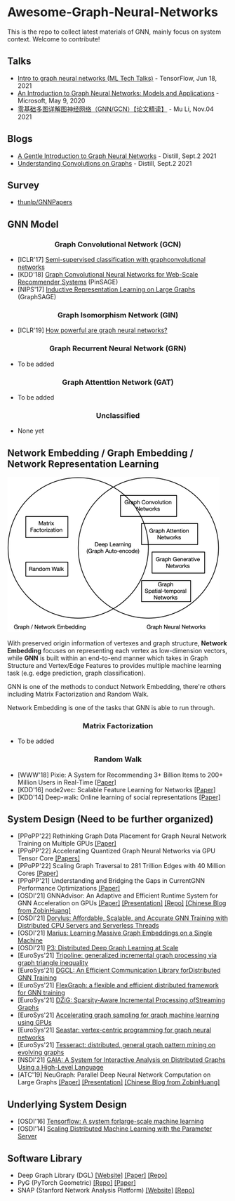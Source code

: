 # Awesome-Graph-Neural-Networks
This is the repo to collect latest materials of GNN, mainly focus on system context. Welcome to contribute!

## Talks
* [Intro to graph neural networks (ML Tech Talks)](https://www.youtube.com/watch?v=8owQBFAHw7E) - TensorFlow, Jun 18, 2021
* [An Introduction to Graph Neural Networks: Models and Applications](https://www.youtube.com/watch?v=zCEYiCxrL_0) - Microsoft, May 9, 2020
* [零基础多图详解图神经网络（GNN/GCN）【论文精读】](https://www.bilibili.com/video/BV1iT4y1d7zP/) - Mu Li, Nov.04 2021

## Blogs
* [A Gentle Introduction to Graph Neural Networks](https://distill.pub/2021/gnn-intro/) - Distill, Sept.2 2021
* [Understanding Convolutions on Graphs](https://di]still.pub/2021/understanding-gnns/) - Distill, Sept.2 2021

## Survey
* [thunlp/GNNPapers](https://github.com/thunlp/GNNPapers)



## GNN Model
<div align="center"><h3>Graph Convolutional Network (GCN)</h3></div>

* [ICLR'17] [Semi-supervised classification with graphconvolutional networks](https://arxiv.org/pdf/1609.02907.pdf)
* [KDD'18] [Graph Convolutional Neural Networks for Web-Scale Recommender Systems](https://dl.acm.org/doi/abs/10.1145/3219819.3219890) (PinSAGE)
* [NIPS'17] [Inductive Representation Learning on Large Graphs](https://proceedings.neurips.cc/paper/2017/hash/5dd9db5e033da9c6fb5ba83c7a7ebea9-Abstract.html) (GraphSAGE)

<div align="center"><h3>Graph Isomorphism Network (GIN)</h3></div>

* [ICLR'19] [How powerful are graph neural networks?](https://arxiv.org/abs/1810.00826)

<div align="center"><h3>Graph Recurrent Neural Network (GRN)</h3></div>

* To be added

<div align="center"><h3>Graph Attenttion Network (GAT)</h3></div>

* To be added


<div align="center"><h3>Unclassified</h3></div>

* None yet

## Network Embedding / Graph Embedding / Network Representation Learning

![](./doc/network_embedding_gnn.png)

With preserved origin information of vertexes and graph structure, **Network Embedding** focuses on representing each vertex as low-dimension vectors, while **GNN** is built within an end-to-end manner which takes in Graph Structure and Vertex/Edge Features to provides multiple machine learning task (e.g. edge prediction, graph classification). 

GNN is one of the methods to conduct Network Embedding, there're others including Matrix Factorization and Random Walk.

Network Embedding is one of the tasks that GNN is able to run through.
 
<div align="center"><h3>Matrix Factorization</h3></div>

* To be added

<div align="center"><h3>Random Walk</h3></div>

* [WWW'18] Pixie: A System for Recommending 3+ Billion Items to 200+ Million Users in Real-Time [[Paper]](https://dl.acm.org/doi/abs/10.1145/3178876.3186183)
* [KDD'16] node2vec: Scalable Feature Learning for Networks [[Paper]](https://dl.acm.org/doi/abs/10.1145/2939672.2939754)
* [KDD'14] Deep-walk: Online learning of social representations [[Paper]](https://dl.acm.org/doi/abs/10.1145/2623330.2623732)

## System Design (Need to be further organized) 
* [PPoPP'22] Rethinking Graph Data Placement for Graph Neural Network Training on Multiple GPUs [[Paper]](https://ppopp22.sigplan.org/details/PPoPP-2022-main-conference/37/POSTER-Rethinking-Graph-Data-Placement-for-Graph-Neural-Network-Training-on-Multiple)
* [PPoPP'22] Accelerating Quantized Graph Neural Networks via GPU Tensor Core [[Papers]](https://ppopp22.sigplan.org/details/PPoPP-2022-main-conference/10/QGTC-Accelerating-Quantized-Graph-Neural-Networks-via-GPU-Tensor-Core)
* [PPoPP'22] Scaling Graph Traversal to 281 Trillion Edges with 40 Million Cores [[Paper]](https://ppopp22.sigplan.org/details/PPoPP-2022-main-conference/5/Scaling-Graph-Traversal-to-281-Trillion-Edges-with-40-Million-Cores)
* [PPoPP'21] Understanding and Bridging the Gaps in CurrentGNN Performance Optimizations [[Paper]](https://dl.acm.org/doi/10.1145/3437801.3441585)
* [OSDI'21] GNNAdvisor: An Adaptive and Efficient Runtime System for GNN Acceleration on GPUs [[Paper]](https://www.usenix.org/conference/osdi21/presentation/wang-yuke) [[Presentation]](https://www.youtube.com/watch?v=K8Q7Dgko0Gs) [[Repo]](https://github.com/YukeWang96/OSDI21_AE) [[Chinese Blog from ZobinHuang]](https://zobinhuang.github.io/sec_learning/Tech_Cloud_Network/Graph_Neural_Network_System_OSDI_21_GNNAdvisor/index.html)
* [OSDI'21] [Dorylus: Affordable, Scalable, and Accurate GNN Training with Distributed CPU Servers and Serverless Threads](https://www.usenix.org/conference/osdi21/presentation/thorpe)
* [OSDI'21] [Marius: Learning Massive Graph Embeddings on a Single Machine](https://www.usenix.org/conference/osdi21/presentation/mohoney)
* [OSDI'21] [P3: Distributed Deep Graph Learning at Scale](https://www.usenix.org/conference/osdi21/presentation/gandhi)
* [EuroSys'21] [Tripoline: generalized incremental graph processing via graph triangle inequality](https://dl.acm.org/doi/10.1145/3447786.3456226)
* [EuroSys'21] [DGCL: An Efficient Communication Library forDistributed GNN Training](https://dl.acm.org/doi/abs/10.1145/3447786.3456233)
* [EuroSys'21] [FlexGraph: a flexible and efficient distributed framework for GNN training](https://dl.acm.org/doi/10.1145/3447786.3456229)
* [EuroSys'21] [DZiG: Sparsity-Aware Incremental Processing ofStreaming Graphs](https://dl.acm.org/doi/10.1145/3447786.3456230)
* [EuroSys'21] [Accelerating graph sampling for graph machine learning using GPUs](https://dl.acm.org/doi/10.1145/3447786.3456244)
* [EuroSys'21] [Seastar: vertex-centric programming for graph neural networks](https://dl.acm.org/doi/10.1145/3447786.3456247)
* [EuroSys'21] [Tesseract: distributed, general graph pattern mining on evolving graphs](https://dl.acm.org/doi/10.1145/3447786.3456253)
* [NSDI'21] [GAIA: A System for Interactive Analysis on Distributed Graphs Using a High-Level Language](https://www.usenix.org/conference/nsdi21/presentation/qian-zhengping)
* [ATC'19] NeuGraph: Parallel Deep Neural Network Computation on Large Graphs [[Paper]](https://www.usenix.org/conference/atc19/presentation/ma) [[Presentation]](https://www.youtube.com/watch?v=avAiAy6VX4M) [[Chinese Blog from ZobinHuang]](https://zobinhuang.github.io/sec_learning/Tech_Cloud_Network/Graph_Neural_Network_System_ATC_19_NeuGraph/index.html)

## Underlying System Design
* [OSDI'16] [Tensorflow: A system forlarge-scale machine learning](https://www.usenix.org/system/files/conference/osdi16/osdi16-abadi.pdf)
* [OSDI'14] [Scaling Distributed Machine Learning  with the Parameter Server](https://www.usenix.org/conference/osdi14/technical-sessions/presentation/li_mu)

## Software Library
* Deep Graph Library (DGL) [[Website]](https://www.dgl.ai/) [[Paper]](https://arxiv.org/abs/1909.01315) [[Repo]](https://github.com/dmlc/dgl)
* PyG (PyTorch Geometric) [[Repo]](https://github.com/pyg-team/pytorch_geometric) [[Paper]](https://arxiv.org/abs/1903.02428)
* SNAP (Stanford Network Analysis Platform) [[Website]](http://snap.stanford.edu/snap/index.html) [[Repo]](https://github.com/snap-stanford/snap)
